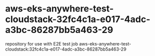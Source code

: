 # aws-eks-anywhere-test-cloudstack-32fc4c1a-e017-4adc-a3bc-86287bb5a463-29
repository for use with E2E test job aws-eks-anywhere-test-cloudstack:32fc4c1a-e017-4adc-a3bc-86287bb5a463-29
